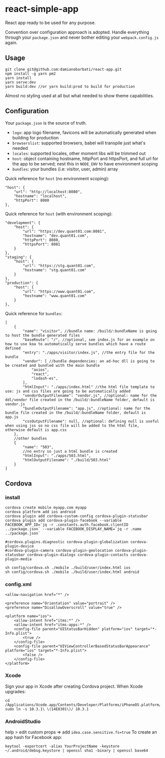 # react-simple-app

React app ready to be used for any purpose.

Convention over configuration approach is adopted.
Handle everything through your `package.json` and never bother editing your `webpack.config.js` again.

## Usage
```
git clone git@github.com:damianobarbati/react-app.git
npm install -g yarn pm2
yarn install
yarn serve:dev
yarn build:dev //or yarn build:prod to build for production
```
Almost no styling used at all but what needed to show theme capabilities.

## Configuration
Your `package.json` is the source of truth.
- `logo`: app logo filename, favicons will be automatically generated when building for production
- `browserslist`: supported browsers, babel will transpile just what's needed
- `locales`: supported locales, other moment libs will be trimmed out
- `host`: object containing hostname, httpPort and httpsPort, and full url for the app to be served; nest this in `NODE_ENV` to have environment scoping
- `bundles`: your bundles (i.e: visitor, user, admin) array

Quick reference for `host` (no environment scoping):
```
"host": {
    "url": "http://localhost:8080",
    "hostname": "localhost",
    "httpPort": 8080
},
```

Quick reference for `host` (with environment scoping):
```
"development": {
    "host": {
        "url": "https://dev.quant01.com:8081",
        "hostname": "dev.quant01.com",
        "httpPort": 8080,
        "httpsPort": 8081
    }
},
"staging": {
    "host": {
        "url": "https://stg.quant01.com",
        "hostname": "stg.quant01.com"
    }
},
"production": {
    "host": {
        "url": "https://www.quant01.com",
        "hostname": "www.quant01.com"
    }
},
```

Quick reference for `bundles`:
```
[
    {
        "name": "visitor", //bundle name: /build/:bundleName is going to host the bundle generated files
        "baseRoute": "/", //optional, see index.js for an example on how to use koa to automatically serve bundles which have a route defined
        "entry": "./apps/visitor/index.js", //the entry file for the bundle
        "vendor": [ //bundle dependencies: an ad-hoc dll is going to be created and bundled with the main bundle
            "axios",
            "react",
            "lodash-es",
        ],
        "htmlInput": "./apps/index.html" //the html file template to use: js and css files are going to be automatically added
        "vendorOutputFilename": "vendor.js", //optional: name for the ddl/vendor file created in the /build/:bundleName folder, default is vendor.js
        "bundleOutputFilename": "app.js", //optional: name for the bundle file created in the /build/:bundleName folder, default is app.js
        "cssOutputFilename": null, //optional: defining null is useful when using jss so no css file will be added to the html file, otherwise default is app.css
    },
    //other bundles
    {
        "name": "503",
        //no entry so just a html bundle is created
        "htmlInput": "./apps/503.html",
        "htmlOutputFilename": "./build/503.html"
    }
]
```

## Cordova

### install
```
cordova create mobile myapp.com myapp
cordova platform add ios android
cordova plugin add cordova-custom-config cordova-plugin-statusbar
cordova plugin add cordova-plugin-facebook --variable FACEBOOK_APP_ID=`jq -r .constants.auth.facebook.clientID ../package.json` --variable FACEBOOK_DISPLAY_NAME=`jq -r .name ../package.json`

#cordova.plugins.diagnostic cordova-plugin-globalization cordova-plugin-device
#cordova-plugin-camera cordova-plugin-geolocation cordova-plugin-statusbar cordova-plugin-dialogs cordova-plugin-contacts cordova-plugin-media

sh config/cordova.sh ./mobile ./build/user/index.html ios
sh config/cordova.sh ./mobile ./build/user/index.html android
```

### config.xml
```
<allow-navigation href="*" />

<preference name="Orientation" value="portrait" />
<preference name="DisallowOverscroll" value="true" />

<platform name="ios">
    <allow-intent href="itms:*" />
    <allow-intent href="itms-apps:*" />
    <config-file parent="UIStatusBarHidden" platform="ios" target="*-Info.plist">
        <true />
    </config-file>
    <config-file parent="UIViewControllerBasedStatusBarAppearance" platform="ios" target="*-Info.plist">
        <false />
    </config-file>
</platform>
```

### Xcode
Sign your app in Xcode after creating Cordova project.
When Xcode upgrades:
```
cd /Applications/Xcode.app/Contents/Developer/Platforms/iPhoneOS.platform/DeviceSupport
sudo ln -s 10.3.1\ \(14E8301\)/ 10.3.1
```

### AndroidStudio
help > edit custom props => add `idea.case.sensitive.fs=true`
To create an app hash for Facebook app:
```
keytool -exportcert -alias YourProjectName -keystore ~/.android/debug.keystore | openssl sha1 -binary | openssl base64
```